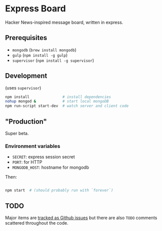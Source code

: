 # Express Board

Hacker News-inspired message board, written in express.

## Prerequisites

- `mongodb` (`brew install mongodb`)
- `gulp` (`npm install -g gulp`)
- `supervisor` (`npm install -g supervisor`)

## Development

(uses `supervisor`)

```bash
npm install               # install dependencies
nohup mongod &            # start local mongoDB
npm run-script start-dev  # watch server and client code

```

## "Production"

Super beta.

### Environment variables

- `SECRET`: express session secret
- `PORT`: for HTTP
- `MONGODB_HOST`: hostname for mongodb

Then:

```bash

npm start  # (should probably run with `forever`)
```

## TODO

Major items are [tracked as Github issues](https://github.com/jaredmcdonald/message-board/issues) but there are also `TODO` comments scattered throughout the code.
